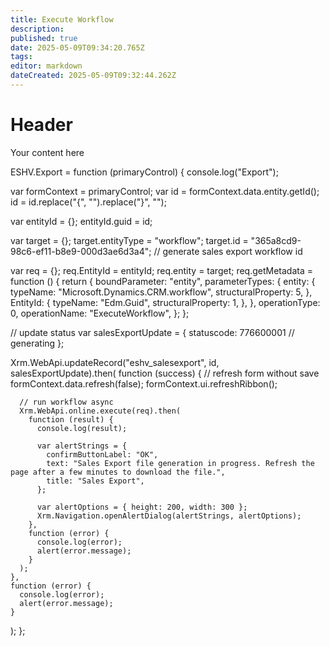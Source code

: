 ```yaml
---
title: Execute Workflow
description: 
published: true
date: 2025-05-09T09:34:20.765Z
tags: 
editor: markdown
dateCreated: 2025-05-09T09:32:44.262Z
---
```


# Header
Your content here

ESHV.Export = function (primaryControl) {
  console.log("Export");

  var formContext = primaryControl;
  var id = formContext.data.entity.getId();
  id = id.replace("{", "").replace("}", "");

  var entityId = {};
  entityId.guid = id;

  var target = {};
  target.entityType = "workflow";
  target.id = "365a8cd9-98c6-ef11-b8e9-000d3ae6d3a4"; // generate sales export workflow id

  var req = {};
  req.EntityId = entityId;
  req.entity = target;
  req.getMetadata = function () {
    return {
      boundParameter: "entity",
      parameterTypes: {
        entity: {
          typeName: "Microsoft.Dynamics.CRM.workflow",
          structuralProperty: 5,
        },
        EntityId: {
          typeName: "Edm.Guid",
          structuralProperty: 1,
        },
      },
      operationType: 0,
      operationName: "ExecuteWorkflow",
    };
  };

  // update status
  var salesExportUpdate = {
    statuscode: 776600001 // generating
  };

  Xrm.WebApi.updateRecord("eshv_salesexport", id, salesExportUpdate).then(
    function (success) {
      // refresh form without save
      formContext.data.refresh(false);
      formContext.ui.refreshRibbon();

      // run workflow async
      Xrm.WebApi.online.execute(req).then(
        function (result) {
          console.log(result);

          var alertStrings = {
            confirmButtonLabel: "OK",
            text: "Sales Export file generation in progress. Refresh the page after a few minutes to download the file.",
            title: "Sales Export",
          };

          var alertOptions = { height: 200, width: 300 };
          Xrm.Navigation.openAlertDialog(alertStrings, alertOptions);
        },
        function (error) {
          console.log(error);
          alert(error.message);
        }
      );
    },
    function (error) {
      console.log(error);
      alert(error.message);
    }
  );
};